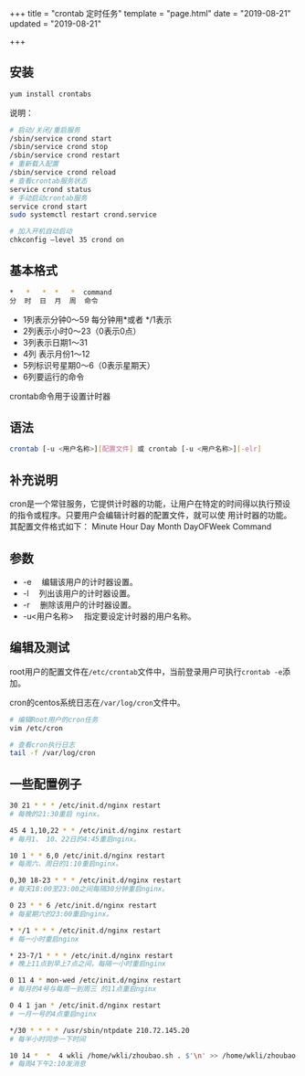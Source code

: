 +++
title = "crontab 定时任务"
template = "page.html"
date = "2019-08-21"
updated = "2019-08-21"

+++


## 安装

```sh
yum install crontabs
```

说明：
```sh
# 启动/关闭/重启服务
/sbin/service crond start
/sbin/service crond stop
/sbin/service crond restart
# 重新载入配置
/sbin/service crond reload
# 查看crontab服务状态
service crond status
# 手动启动crontab服务
service crond start
sudo systemctl restart crond.service

# 加入开机自动启动
chkconfig –level 35 crond on
```

## 基本格式

```sh
*   *   *  *   *  command
分  时  日  月  周  命令
```

- 1列表示分钟0～59 每分钟用*或者 */1表示
- 2列表示小时0～23（0表示0点）
- 3列表示日期1～31
- 4列 表示月份1～12
- 5列标识号星期0～6（0表示星期天）
- 6列要运行的命令

crontab命令用于设置计时器

## 语法

```sh
crontab [-u <用户名称>][配置文件] 或 crontab [-u <用户名称>][-elr]
```

## 补充说明

cron是一个常驻服务，它提供计时器的功能，让用户在特定的时间得以执行预设的指令或程序。只要用户会编辑计时器的配置文件，就可以使 用计时器的功能。其配置文件格式如下：
  Minute Hour Day Month DayOFWeek Command

## 参数

  - -e 　编辑该用户的计时器设置。
  - -l 　列出该用户的计时器设置。
  - -r 　删除该用户的计时器设置。
  - -u<用户名称> 　指定要设定计时器的用户名称。

## 编辑及测试

root用户的配置文件在`/etc/crontab`文件中，当前登录用户可执行`crontab -e`添加。

cron的centos系统日志在`/var/log/cron`文件中。

```sh
# 编辑Root用户的cron任务
vim /etc/cron

# 查看cron执行日志
tail -f /var/log/cron
```




## 一些配置例子

```sh
30 21 * * * /etc/init.d/nginx restart
# 每晚的21:30重启 nginx。

45 4 1,10,22 * * /etc/init.d/nginx restart
# 每月1、 10、22日的4:45重启nginx。

10 1 * * 6,0 /etc/init.d/nginx restart
# 每周六、周日的1:10重启nginx。

0,30 18-23 * * * /etc/init.d/nginx restart
# 每天18:00至23:00之间每隔30分钟重启nginx。

0 23 * * 6 /etc/init.d/nginx restart
# 每星期六的23:00重启nginx。

* */1 * * * /etc/init.d/nginx restart
# 每一小时重启nginx

* 23-7/1 * * * /etc/init.d/nginx restart
# 晚上11点到早上7点之间，每隔一小时重启nginx

0 11 4 * mon-wed /etc/init.d/nginx restart
# 每月的4号与每周一到周三 的11点重启nginx

0 4 1 jan * /etc/init.d/nginx restart
# 一月一号的4点重启nginx

*/30 * * * * /usr/sbin/ntpdate 210.72.145.20
# 每半小时同步一下时间

10 14 *  *  4 wkli /home/wkli/zhoubao.sh . $'\n' >> /home/wkli/zhoubao.log 2>&1
# 每周4下午2:10发消息

```

